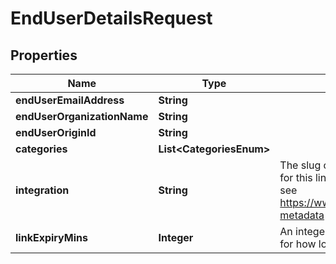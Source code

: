 

# EndUserDetailsRequest


## Properties

Name | Type | Description | Notes
------------ | ------------- | ------------- | -------------
**endUserEmailAddress** | **String** |  | 
**endUserOrganizationName** | **String** |  | 
**endUserOriginId** | **String** |  | 
**categories** | **List&lt;CategoriesEnum&gt;** |  | 
**integration** | **String** | The slug of a specific pre-selected integration for this linking flow token, for examples of slugs see https://www.merge.dev/docs/basics/integration-metadata |  [optional]
**linkExpiryMins** | **Integer** | An integer number of minutes between [30, 720] for how long this token is valid. Defaults to 30 |  [optional]



